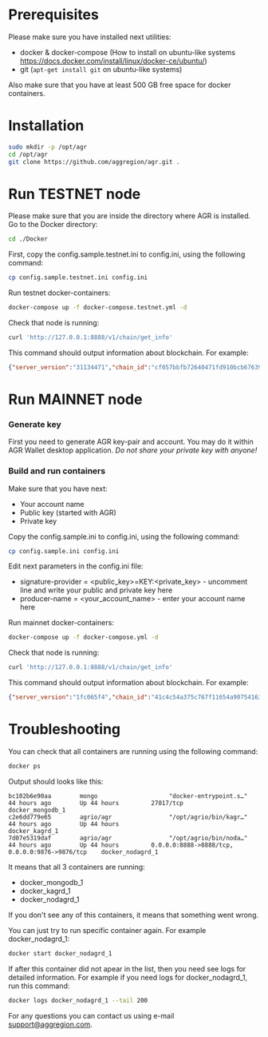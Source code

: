 # Prerequisites

Please make sure you have installed next utilities:
* docker & docker-compose (How to install on ubuntu-like systems https://docs.docker.com/install/linux/docker-ce/ubuntu/)
* git (`apt-get install git` on ubuntu-like systems)

Also make sure that you have at least 500 GB free space for docker containers.

# Installation
```sh
sudo mkdir -p /opt/agr
cd /opt/agr
git clone https://github.com/aggregion/agr.git .
```

# Run TESTNET node
Please make sure that you are inside the directory where AGR is installed.
Go to the Docker directory:
```sh
cd ./Docker
```
First, copy the config.sample.testnet.ini to config.ini, using the following command:
```sh
cp config.sample.testnet.ini config.ini
```

Run testnet docker-containers:
```sh
docker-compose up -f docker-compose.testnet.yml -d
```

Check that node is running:

```sh
curl 'http://127.0.0.1:8888/v1/chain/get_info'
```

This command should output information about blockchain. For example:
```json
{"server_version":"31134471","chain_id":"cf057bbfb72640471fd910bcb67639c22df9f92470936cddc1ade0e2f2e7dc4f","head_block_num":1513438,"last_irreversible_block_num":1513437,"last_irreversible_block_id":"001717dd818a1ebdf045e3a5d7c76649700250926443d654e2f283ac236c4139","head_block_id":"001717de83945ba35ef9cb170ed89413035f44724031c382d87b5f6119654ac1","head_block_time":"2018-09-18T06:24:10.000","head_block_producer":"agrio","virtual_block_cpu_limit":200000000,"virtual_block_net_limit":1048576000,"block_cpu_limit":199900,"block_net_limit":1048576,"server_version_string":"v1.2.4-1-g311344717"}
```

# Run MAINNET node

### Generate key

First you need to generate AGR key-pair and account.
You may do it within AGR Wallet desktop application.
*Do not share your private key with anyone!*

### Build and run containers

Make sure that you have next:
* Your account name
* Public key (started with AGR)
* Private key

Copy the config.sample.ini to config.ini, using the following command:

```sh
cp config.sample.ini config.ini
```

Edit next parameters in the config.ini file:
* signature-provider = <public_key>=KEY:<private_key> - uncomment line and write your public and private key here
* producer-name = <your_account_name> - enter your account name here

Run mainnet docker-containers:
```sh
docker-compose up -f docker-compose.yml -d
```

Check that node is running:

```sh
curl 'http://127.0.0.1:8888/v1/chain/get_info'
```

This command should output information about blockchain. For example:
```json
{"server_version":"1fc065f4","chain_id":"41c4c54a375c767f11654a907541633bdddf158a8f0c394f657980bc484c91c9","head_block_num":1863547,"last_irreversible_block_num":1863546,"last_irreversible_block_id":"001c6f7ad42ba54ec3eb7adb7d93ae867bf0c8a6d05a9f9a68e9683e7af2b40a","head_block_id":"001c6f7b784f21192d8682cd843d5b1bbc77d66becbfe0d87538af1909b9121c","head_block_time":"2018-09-18T06:40:58.500","head_block_producer":"agrio","virtual_block_cpu_limit":200000000,"virtual_block_net_limit":1048576000,"block_cpu_limit":199900,"block_net_limit":1048576,"server_version_string":"v1.2.1-27-g1fc065f40"}
```

# Troubleshooting

You can check that all containers are running using the following command:

```sh
docker ps
```

Output should looks like this:
```
bc102b6e90aa        mongo                    "docker-entrypoint.s…"   44 hours ago        Up 44 hours         27017/tcp                                         docker_mongodb_1
c2e6dd779e65        agrio/agr                "/opt/agrio/bin/kagr…"   44 hours ago        Up 44 hours                                                           docker_kagrd_1
7d07e5319daf        agrio/agr                "/opt/agrio/bin/noda…"   44 hours ago        Up 44 hours         0.0.0.0:8888->8888/tcp, 0.0.0.0:9876->9876/tcp    docker_nodagrd_1
```

It means that all 3 containers are running:
* docker_mongodb_1
* docker_kagrd_1
* docker_nodagrd_1

If you don't see any of this containers, it means that something went wrong.

You can just try to run specific container again. For example docker_nodagrd_1:
```sh
docker start docker_nodagrd_1
```

If after this container did not apear in the list, then you need see logs for detailed information. For example if you need logs for docker_nodagrd_1, run this command:

```sh
docker logs docker_nodagrd_1 --tail 200
```

For any questions you can contact us using e-mail support@aggregion.com.
